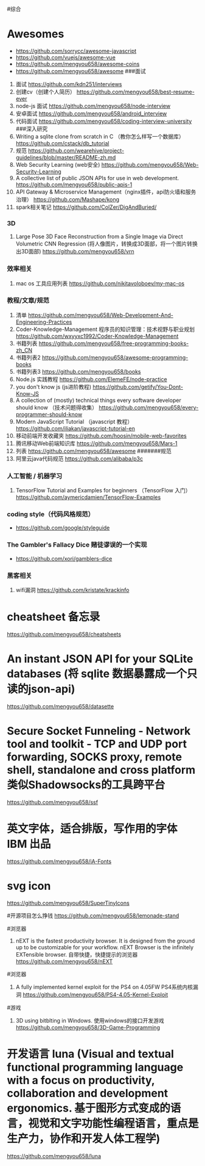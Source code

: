 #综合
# Awesomes
* https://github.com/sorrycc/awesome-javascript
* https://github.com/vuejs/awesome-vue
* https://github.com/mengyou658/awesome-coins
* https://github.com/mengyou658/awesome
###面试
1. 面试
https://github.com/kdn251/interviews
1. 创建cv（创建个人简历）
https://github.com/mengyou658/best-resume-ever
1. node-js 面试
https://github.com/mengyou658/node-interview
1. 安卓面试
https://github.com/mengyou658/android_interview
1.  代码面试
https://github.com/mengyou658/coding-interview-university
###深入研究
1. Writing a sqlite clone from scratch in C （教你怎么样写一个数据库）
https://github.com/cstack/db_tutorial
1. 规范
https://github.com/wearehive/project-guidelines/blob/master/README-zh.md
1. Web Security Learning (web安全)
https://github.com/mengyou658/Web-Security-Learning
1. A collective list of public JSON APIs for use in web development. 
https://github.com/mengyou658/public-apis-1
1. API Gateway & Microservice Management（nginx插件，api防火墙和服务治理）
https://github.com/Mashape/kong
1. spark相关笔记
https://github.com/ColZer/DigAndBuried/
### 3D
1. Large Pose 3D Face Reconstruction from a Single Image via Direct Volumetric CNN Regression (将人像图片，转换成3D面部，将一个图片转换出3D面部)
https://github.com/mengyou658/vrn
### 效率相关
1. mac os 工具应用列表
https://github.com/nikitavoloboev/my-mac-os
### 教程/文章/规范
1. 清单
https://github.com/mengyou658/Web-Development-And-Engineering-Practices
1. Coder-Knowledge-Management 程序员的知识管理：技术视野与职业规划
https://github.com/wxyyxc1992/Coder-Knowledge-Management
1. 书籍列表
https://github.com/mengyou658/free-programming-books-zh_CN
1. 书籍列表2
https://github.com/mengyou658/awesome-programming-books
1. 书籍列表3
https://github.com/mengyou658/books
1. Node.js 实践教程
https://github.com/ElemeFE/node-practice
1. you don't know js (js进阶教程)
https://github.com/getify/You-Dont-Know-JS
1. A collection of (mostly) technical things every software developer should know （技术问题得收集）
https://github.com/mengyou658/every-programmer-should-know
1. Modern JavaScript Tutorial （javascript 教程）
https://github.com/iliakan/javascript-tutorial-en
1. 移动前端开发收藏夹
https://github.com/hoosin/mobile-web-favorites
1. 腾讯移动Web前端知识库
https://github.com/mengyou658/Mars-1
1. 列表
https://github.com/mengyou658/awesome
#######规范
1. 阿里云java代码规范
https://github.com/alibaba/p3c
### 人工智能 / 机器学习
1. TensorFlow Tutorial and Examples for beginners （TensorFlow 入门）
https://github.com/aymericdamien/TensorFlow-Examples
### coding style（代码风格规范）
* https://github.com/google/styleguide
### The Gambler's Fallacy Dice 赌徒谬误的一个实现
* https://github.com/xori/gamblers-dice
### 黑客相关
1. wifi漏洞
https://github.com/kristate/krackinfo

# cheatsheet 备忘录
https://github.com/mengyou658/cheatsheets

# An instant JSON API for your SQLite databases (将 sqlite 数据暴露成一个只读的json-api)
https://github.com/mengyou658/datasette

# Secure Socket Funneling - Network tool and toolkit - TCP and UDP port forwarding, SOCKS proxy, remote shell, standalone and cross platform 类似Shadowsocks的工具跨平台
https://github.com/mengyou658/ssf

# 英文字体，适合排版，写作用的字体 IBM 出品
https://github.com/mengyou658/iA-Fonts

# svg icon 
https://github.com/mengyou658/SuperTinyIcons

#开源项目怎么挣钱
https://github.com/mengyou658/lemonade-stand

#浏览器
1. nEXT is the fastest productivity browser. It is designed from the ground up to be customizable for your workflow. nEXT Browser is the infinitely EXTensible browser. 自带快捷，快捷提示的浏览器
https://github.com/mengyou658/nEXT

#浏览器
1. A fully implemented kernel exploit for the PS4 on 4.05FW PS4系统内核漏洞
https://github.com/mengyou658/PS4-4.05-Kernel-Exploit


#游戏
1. 3D using bitblting in Windows. 使用windows的接口开发游戏
https://github.com/mengyou658/3D-Game-Programming


#  开发语言 luna (Visual and textual functional programming language with a focus on productivity, collaboration and development ergonomics. 基于图形方式变成的语言，视觉和文字功能性编程语言，重点是生产力，协作和开发人体工程学)
https://github.com/mengyou658/luna